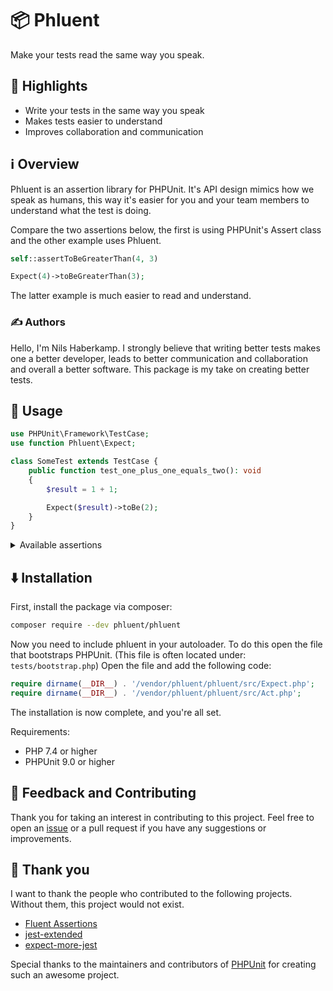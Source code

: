 # 📦 Phluent

Make your tests read the same way you speak.

## 🌟 Highlights

- Write your tests in the same way you speak
- Makes tests easier to understand
- Improves collaboration and communication


## ℹ️ Overview

Phluent is an assertion library for PHPUnit. It's API design mimics how we speak as humans, this way it's easier
for you and your team members to understand what the test is doing.

Compare the two assertions below, the first is using PHPUnit's Assert class and the other example uses Phluent.

```php
self::assertToBeGreaterThan(4, 3)
```

```php
Expect(4)->toBeGreaterThan(3);
```

The latter example is much easier to read and understand.


### ✍️ Authors

Hello, I'm Nils Haberkamp. I strongly believe that writing better tests makes one a better developer, leads to better
communication and collaboration and overall a better software. This package is my take on creating better tests.


## 🚀 Usage

```php
use PHPUnit\Framework\TestCase;
use function Phluent\Expect;

class SomeTest extends TestCase {
    public function test_one_plus_one_equals_two(): void
    {
        $result = 1 + 1;

        Expect($result)->toBe(2);
    }
}
```

<details>
<summary>Available assertions</summary>

* toBeEmpty
* toBe
* toBeAnInteger
* toBeNegative
* toBeInBetween
* toBePositive
* toBeGreaterThan
* toBeLessThan
* toBeAFloat
* toBeLessThanOrEqual
* toBeGreaterThanOrEqual
* toBeAString
* toBeEmpty
* toStartWith
* toEndWith
* toBeABoolean
* toBeAnArray
* toBeInstanceOf
* toBeNull
* toBeFalse
* toBeTrue
* toContainAllOf
* toContainAnyOf
* toContain
* toHaveALengthOf
</details>


## ⬇️ Installation

First, install the package via composer:

```bash
composer require --dev phluent/phluent
```

Now you need to include phluent in your autoloader. To do this open
the file that bootstraps PHPUnit. (This file is often located under: `tests/bootstrap.php`)
Open the file and add the following code:

```php
require dirname(__DIR__) . '/vendor/phluent/phluent/src/Expect.php';
require dirname(__DIR__) . '/vendor/phluent/phluent/src/Act.php';
```

The installation is now complete, and you're all set.

Requirements:

* PHP 7.4 or higher
* PHPUnit 9.0 or higher


## 💭 Feedback and Contributing

Thank you for taking an interest in contributing to this project. Feel free to open an [issue](https://github.com/Haberkamp/phluent/issues/new)
or a pull request if you have any suggestions or improvements.


## 🏅 Thank you

I want to thank the people who contributed to the following projects. Without them, this project would
not exist.

* [Fluent Assertions](https://github.com/fluentassertions/fluentassertions)
* [jest-extended](https://github.com/jest-community/jest-extended)
* [expect-more-jest](https://github.com/JamieMason/expect-more/tree/master/packages/expect-more-jest)

Special thanks to the maintainers and contributors of [PHPUnit](https://github.com/sebastianbergmann/phpunit)
for creating such an awesome project.
